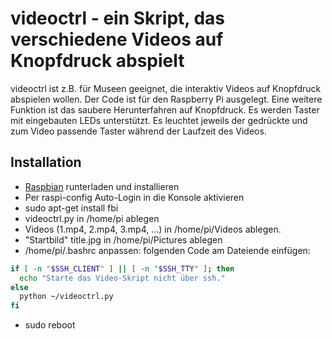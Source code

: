 videoctrl - ein Skript, das verschiedene Videos auf Knopfdruck abspielt
=======================================================================

videoctrl ist z.B. für Museen geeignet, die interaktiv Videos auf Knopfdruck abspielen wollen. Der Code ist für den Raspberry Pi ausgelegt. Eine weitere Funktion ist das saubere Herunterfahren auf Knopfdruck. Es werden Taster mit eingebauten LEDs unterstützt. Es leuchtet jeweils der gedrückte und zum Video passende Taster während der Laufzeit des Videos.

Installation
------------

* [Raspbian](https://www.raspberrypi.org/downloads/raspbian/) runterladen und installieren
* Per raspi-config Auto-Login in die Konsole aktivieren
* sudo apt-get install fbi
* videoctrl.py in /home/pi ablegen
* Videos (1.mp4, 2.mp4, 3.mp4, ...) in /home/pi/Videos ablegen.
* "Startbild" title.jpg in /home/pi/Pictures ablegen
* /home/pi/.bashrc anpassen: folgenden Code am Dateiende einfügen:

```bash
if [ -n "$SSH_CLIENT" ] || [ -n "$SSH_TTY" ]; then
  echo "Starte das Video-Skript nicht über ssh."
else
  python ~/videoctrl.py
fi
```

* sudo reboot

